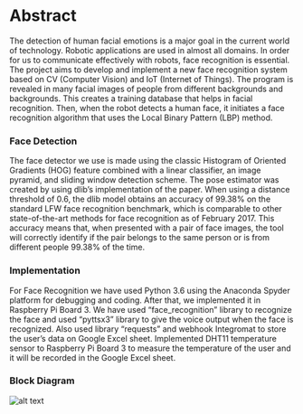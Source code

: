 # Abstract

The detection of human facial emotions is a major goal in the current world of technology. Robotic applications are used in almost all domains. In order for us to communicate effectively with robots, face recognition is essential. The project aims to develop and implement a new face recognition system based on CV (Computer Vision) and IoT (Internet of Things). The program is revealed in many facial images of people from different backgrounds and backgrounds. This creates a training database that helps in facial recognition. Then, when the robot detects a human face, it initiates a face recognition algorithm that uses the Local Binary Pattern (LBP) method.


### Face Detection

The face detector we use is made using the classic Histogram of Oriented Gradients (HOG) feature combined with a linear classifier, an image pyramid, and sliding window detection scheme. The pose estimator was created by using dlib’s implementation of the paper. When using a distance threshold of 0.6, the dlib model obtains an accuracy of 99.38% on the standard LFW face recognition benchmark, which is comparable to other state-of-the-art methods for face recognition as of February 2017. This accuracy means that, when presented with a pair of face images, the tool will correctly identify if the pair belongs to the same person or is from different people 99.38% of the time.

### Implementation

For Face Recognition we have used Python 3.6 using the Anaconda Spyder platform for debugging and coding. After that, we implemented it in Raspberry Pi Board 3.  We have used “face_recognition” library to recognize the face and used “pyttsx3” library to give the voice output when the face is recognized. Also used library “requests” and webhook Integromat to store the user’s data on Google Excel sheet. Implemented DHT11 temperature sensor to Raspberry Pi Board 3 to measure the temperature of the user and it will be recorded in the Google Excel sheet. 

### Block Diagram

![alt text](https://github.com/AtharvaVidye/IoT-based-Face-recognition-Robot/blob/master/Block%20diagram.PNG?raw=true)

